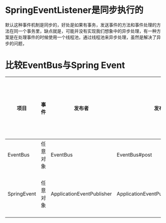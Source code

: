 # SpringEventListener是同步执行的
默认这种事件机制是同步的，好处是如果有事务，发送事件的方法和事件处理的方法在同一个事务里，缺点就是，可能并没有实现我们想象中的异步处理，有一种方案是在处理事件的时候使用一个线程池，通过线程池来异步处理，虽然是解决了异步的问题，


# 比较EventBus与Spring Event

|项目|事件|发布者|发布方法|是否异步|监听者|注册方式|事件区分|是否支持事件簇|是否支持自定义event|是否支持过滤|是否支持事件过滤|复杂程度|
|---|---|---|---|---|---|---|---|---|---|---|---|---|
|EventBus|任意对象|EventBus|EventBus#post|是|注解Subscribe方法|手动注册EventBus#register|Class|是|是|否|是|简单|
|SpringEvent|任意对象|ApplicationEventPublisher|ApplicationEventPublisher#publishEvent|支持同步异步|注解EventLister方法|系统注册|Class|是|是|是|否|复杂|

